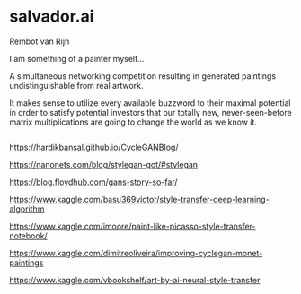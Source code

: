 # salvador.ai

Rembot van Rijn

I am something of a painter myself...

A simultaneous networking competition resulting in generated paintings undistinguishable from real artwork.

It makes sense to utilize every available buzzword to their maximal potential in order to satisfy potential investors that our totally new, never-seen-before matrix multiplications are going to change the world as we know it.

<img src="https://miro.medium.com/max/700/1*kOQOZxBDNw4lI757soTEyQ.png" class="img-responsive" alt=""> 

https://hardikbansal.github.io/CycleGANBlog/

https://nanonets.com/blog/stylegan-got/#stylegan

https://blog.floydhub.com/gans-story-so-far/

https://www.kaggle.com/basu369victor/style-transfer-deep-learning-algorithm

https://www.kaggle.com/imoore/paint-like-picasso-style-transfer-notebook/

https://www.kaggle.com/dimitreoliveira/improving-cyclegan-monet-paintings

https://www.kaggle.com/vbookshelf/art-by-ai-neural-style-transfer
